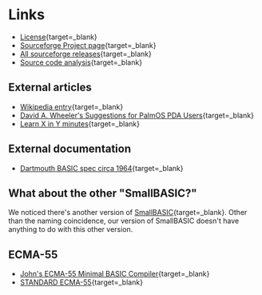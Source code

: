 # Links

- [License](http://www.gnu.org/licenses/gpl.html){target=_blank}
- [Sourceforge Project page](http://sourceforge.net/projects/smallbasic/){target=_blank}
- [All sourceforge releases](http://sourceforge.net/project/showfiles.php?group_id=22348){target=_blank}
- [Source code analysis](https://scan.coverity.com/projects/smallbasic){target=_blank}

## External articles

- [Wikipedia entry](http://en.wikipedia.org/wiki/SmallBASIC){target=_blank}
- [David A. Wheeler's Suggestions for PalmOS PDA Users](http://www.dwheeler.com/palm-suggest.html){target=_blank}
- [Learn X in Y minutes](https://learnxinyminutes.com/docs/smallbasic/){target=_blank}

## External documentation

- [Dartmouth BASIC spec circa 1964](http://www.bitsavers.org/pdf/dartmouth/BASIC_Oct64.pdf){target=_blank}

## What about the other "SmallBASIC?"

We noticed there's another version of [SmallBASIC](https://smallbasic-publicwebsite.azurewebsites.net){target=_blank}. Other than the naming coincidence, our version of SmallBASIC doesn't have anything to do with this other version.

## ECMA-55

- [John's ECMA-55 Minimal BASIC Compiler](http://buraphakit.sourceforge.net/BASIC.shtml){target=_blank}
- [STANDARD ECMA-55](http://sourceforge.net/p/buraphakit/MinimalBASIC/ci/default/tree/ECMA-55.TXT){target=_blank}


